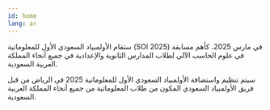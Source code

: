 ```yaml
---
id: home
lang: ar
---
```


ستقام الأولمبياد السعودي الأول للمعلوماتية (SOI 2025) في مارس 2025، كأهم مسابقة في علوم الحاسب الآلي لطلاب المدارس الثانوية والإعدادية في جميع أنحاء المملكة العربية السعودية.

سيتم تنظيم واستضافة الأولمبياد السعودي الأول للمعلوماتية 2025 في الرياض من قبل فريق الأولمبياد السعودي المكون من طلاب المعلوماتية من جميع أنحاء المملكة العربية السعودية.
